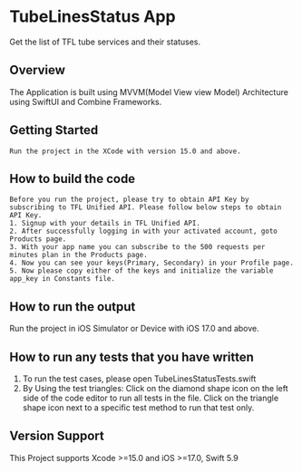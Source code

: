# TubeLinesStatus App

Get the list of TFL tube services and their statuses.

## Overview

The Application is built using MVVM(Model View view Model) Architecture using SwiftUI and Combine Frameworks.

## Getting Started

```
Run the project in the XCode with version 15.0 and above. 
```

## How to build the code

```
Before you run the project, please try to obtain API Key by subscribing to TFL Unified API. Please follow below steps to obtain API Key.
1. Signup with your details in TFL Unified API.
2. After successfully logging in with your activated account, goto Products page.
3. With your app name you can subscribe to the 500 requests per minutes plan in the Products page.
4. Now you can see your keys(Primary, Secondary) in your Profile page.
5. Now please copy either of the keys and initialize the variable app_key in Constants file.  
```

## How to run the output

Run the project in iOS Simulator or Device with iOS 17.0 and above.

## How to run any tests that you have written

1. To run the test cases, please open TubeLinesStatusTests.swift 
2. By Using the test triangles: Click on the diamond shape icon on the left side of the code editor to run all tests in the file. Click on the triangle shape icon next to a specific test method to run that test only.

## Version Support

This Project supports Xcode >=15.0 and iOS >=17.0, Swift 5.9


